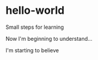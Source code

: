 # hello-world
Small steps for learning

Now I'm beginning to understand...

I'm starting to believe
